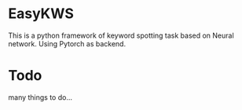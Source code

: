 # EasyKWS

This is a python framework of keyword spotting task based on Neural network. Using Pytorch as backend.


# Todo
many things to do...
